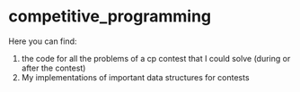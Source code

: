 # competitive_programming

Here you can find:
1. the code for all the problems of a cp contest that I could solve (during or after the contest)
2. My implementations of important data structures for contests
